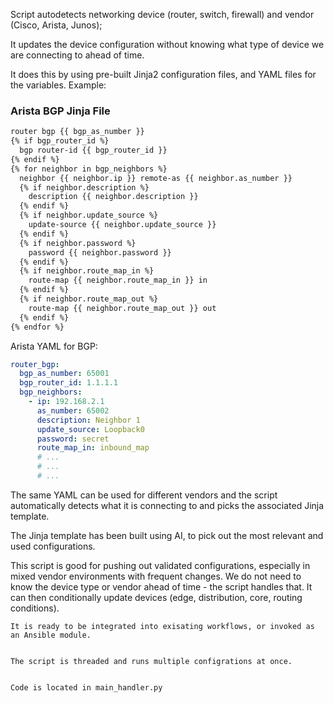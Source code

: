 Script autodetects networking device (router, switch, firewall) and vendor (Cisco, Arista, Junos);

It updates the device configuration without knowing what type of device we are connecting to ahead of time.

It does this by using pre-built Jinja2 configuration files, and YAML files for the variables.  Example:  


### Arista BGP Jinja File<br>
```markdown
router bgp {{ bgp_as_number }}
{% if bgp_router_id %}
  bgp router-id {{ bgp_router_id }}
{% endif %}
{% for neighbor in bgp_neighbors %}
  neighbor {{ neighbor.ip }} remote-as {{ neighbor.as_number }}
  {% if neighbor.description %}
    description {{ neighbor.description }}
  {% endif %}
  {% if neighbor.update_source %}
    update-source {{ neighbor.update_source }}
  {% endif %}
  {% if neighbor.password %}
    password {{ neighbor.password }}
  {% endif %}
  {% if neighbor.route_map_in %}
    route-map {{ neighbor.route_map_in }} in
  {% endif %}
  {% if neighbor.route_map_out %}
    route-map {{ neighbor.route_map_out }} out
  {% endif %}
{% endfor %}
```


Arista YAML for BGP:


```yaml
router_bgp:
  bgp_as_number: 65001
  bgp_router_id: 1.1.1.1
  bgp_neighbors:
    - ip: 192.168.2.1
      as_number: 65002
      description: Neighbor 1
      update_source: Loopback0
      password: secret
      route_map_in: inbound_map
      # ...
      # ...
      # ...


```

 The same YAML can be used for different vendors and the script automatically detects what it is connecting to and picks the associated Jinja template.  
 
  The Jinja template has been built using AI, to pick out the most relevant and used configurations.  
  
  This script is good for pushing out validated configurations, especially in mixed vendor environments with frequent changes. We do not need to know the device type or vendor ahead of time - the script handles that.  It  
  can then conditionally update devices (edge, distribution, core, routing conditions).  
    
    It is ready to be integrated into exisating workflows, or invoked as an Ansible module.   
    
    
    The script is threaded and runs multiple configrations at once.


    Code is located in main_handler.py

##



